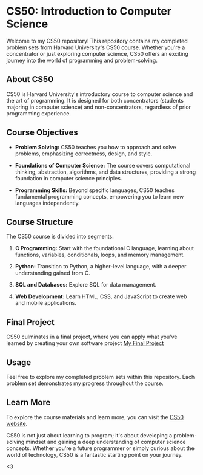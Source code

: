 # CS50: Introduction to Computer Science

Welcome to my CS50 repository! This repository contains my completed problem sets from Harvard University's CS50 course. Whether you're a concentrator or just exploring computer science, CS50 offers an exciting journey into the world of programming and problem-solving.

## About CS50

CS50 is Harvard University's introductory course to computer science and the art of programming. It is designed for both concentrators (students majoring in computer science) and non-concentrators, regardless of prior programming experience.

## Course Objectives

- **Problem Solving:** CS50 teaches you how to approach and solve problems, emphasizing correctness, design, and style.

- **Foundations of Computer Science:** The course covers computational thinking, abstraction, algorithms, and data structures, providing a strong foundation in computer science principles.

- **Programming Skills:** Beyond specific languages, CS50 teaches fundamental programming concepts, empowering you to learn new languages independently.

## Course Structure

The CS50 course is divided into segments:

1. **C Programming:** Start with the foundational C language, learning about functions, variables, conditionals, loops, and memory management.

2. **Python:** Transition to Python, a higher-level language, with a deeper understanding gained from C.

3. **SQL and Databases:** Explore SQL for data management.

4. **Web Development:** Learn HTML, CSS, and JavaScript to create web and mobile applications.

## Final Project

CS50 culminates in a final project, where you can apply what you've learned by creating your own software project [My Final Project](https://github.com/RealChoki/Personal-Projects/tree/main/Chess-Clock)

## Usage

Feel free to explore my completed problem sets within this repository. Each problem set demonstrates my progress throughout the course.

## Learn More

To explore the course materials and learn more, you can visit the [CS50 website](https://cs50.harvard.edu/x/2023/).

CS50 is not just about learning to program; it's about developing a problem-solving mindset and gaining a deep understanding of computer science concepts. Whether you're a future programmer or simply curious about the world of technology, CS50 is a fantastic starting point on your journey.

<3
